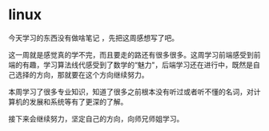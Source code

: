 # linux

今天学习的东西没有做啥笔记 ，先把这周感想写了吧。

这一周就是感觉真的学不完，而且要走的路还有很多很多。这周学习前端感受到前端的有趣，学习算法线代感受到了数学的“魅力"，后端学习还在进行中，既然是自己选择的方向，那就要在这个方向继续努力。

本周学习了很多专业知识，知道了很多之前根本没有听过或者听不懂的名词，对计算机的发展和系统等有了更深的了解。

接下来会继续努力，坚定自己的方向，向师兄师姐学习。